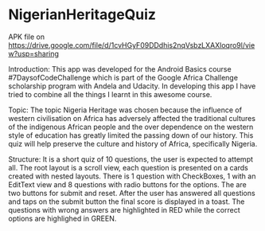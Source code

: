 # NigerianHeritageQuiz

APK file on https://drive.google.com/file/d/1cvHGyF09DDdhis2nqVsbzLXAXloqro9l/view?usp=sharing

Introduction:
This app was developed for the Android Basics course #7DaysofCodeChallenge which is part of the Google Africa Challenge scholarship program with Andela and Udacity.
In developing this app I have tried to combine all the things I learnt in this awesome course.

Topic:
The topic Nigeria Heritage was chosen because the influence of western civilisation on Africa has adversely affected the traditional cultures of the indigenous African people and the over dependence on the western style of education has greatly limited the passing down of our history. This quiz will help preserve the culture and history of Africa, specifically Nigeria.

Structure:
It is a short quiz of 10 questions, the user is expected to attempt all. The root layout is a scroll view, each question is presented on a cards created with nested layouts. There is 1 question with CheckBoxes, 1 with an EditText view and 8 questions with radio buttons for the options. The are two buttons for submit and reset. After the user has answered all questions and taps on the submit button the final score is displayed in a toast. The questions with wrong answers are highlighted in RED while the correct options are highlighed in GREEN.
